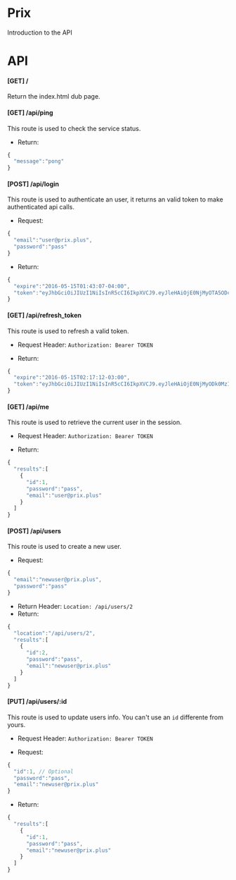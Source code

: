 # Prix

Introduction to the API

# API

#### [GET] /
Return the index.html dub page.


#### [GET] /api/ping
This route is used to check the service status.

- Return:
```javascript
{
  "message":"pong"
}
```


#### [POST] /api/login
This route is used to authenticate an user, it returns an valid token to make authenticated api calls.

- Request:
```javascript
{
  "email":"user@prix.plus",
  "password":"pass"
}
```

- Return:
```javascript
{
  "expire":"2016-05-15T01:43:07-04:00",
  "token":"eyJhbGciOiJIUzI1NiIsInR5cCI6IkpXVCJ9.eyJleHAiOjE0NjMyOTA5ODcsImlkIjoxfQ.ROZ9l2I41QE3Mz9jhJdLmqHAQpQr5SazzCU7q-8WSnk"
}
```


#### [GET] /api/refresh_token
This route is used to refresh a valid token.

- Request Header: `Authorization: Bearer TOKEN`

- Return:
```javascript
{
  "expire":"2016-05-15T02:17:12-03:00",
  "token":"eyJhbGciOiJIUzI1NiIsInR5cCI6IkpXVCJ9.eyJleHAiOjE0NjMyODk0MzIsImlkIjoxfQ.8Rz7x1s7CJ4xZ-PDomuV8bAvgmhIp6nSoPDjfJ2Bha0"
}
```


#### [GET] /api/me
This route is used to retrieve the current user in the session.

- Request Header: `Authorization: Bearer TOKEN`

- Return:
```javascript
{
  "results":[
    {
      "id":1,
      "password":"pass",
      "email":"user@prix.plus"
    }
  ]
}
```


#### [POST] /api/users
This route is used to create a new user.

- Request:
```javascript
{
  "email":"newuser@prix.plus",
  "password":"pass"
}
```

- Return Header: `Location: /api/users/2`
- Return:
```javascript
{
  "location":"/api/users/2",
  "results":[
    {
      "id":2,
      "password":"pass",
      "email":"newuser@prix.plus"
    }
  ]
}
```


#### [PUT] /api/users/:id
This route is used to update users info. You can't use an `id` differente from yours.

- Request Header: `Authorization: Bearer TOKEN`

- Request:
```javascript
{
  "id":1, // Optional
  "password":"pass",
  "email":"newuser@prix.plus"
}
```

- Return:
```javascript
{
  "results":[
    {
      "id":1,
      "password":"pass",
      "email":"newuser@prix.plus"
    }
  ]
}
```